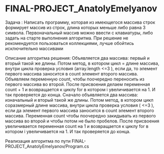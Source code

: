 # FINAL-PROJECT_AnatolyEmelyanov
Задача : 
Написать программу, которая из имеющегося массива строк формирует массив из строк, длина которых меньше либо равна 3 символа. 
Первоначальный массив можно ввести с клавиатуры, либо задать на старте выполнения алгоритма. 
При решение не рекомендуется пользоваться коллекциями, лучше обойтись исключительно массивами

Описание алгоритма решения:
Объявляется два массива: первый и вторый такой же длины. 
Потом метод, в котором цикл = длине массива, внутри цикла проверка условия (array.length <=3 ), если да, то элемент первого массива заносится в count элемент второго массива.
Объявляем переменную count, чтобы поочередно переносить из первого массива во второй. 
После присвоения делаем переменная count + 1 и возвращается к циклу for в котором i увеличивается на 1. И так проверяется до конца.
Сначало объявляется два массива: изначальный и вторый такой же длины. Потом метод, в котором цикл соразмерный длине массива, внутри цикла проверка условия ( <=3 ), 
если да элемент первого массива заносится в count элемент второго массива. Переменная count чтобы поочередно закидывать из первого массива во второй и чтобы 
потом не было пробелов. После присвоения увеличивается переменная count на 1 и возвращается к циклу for в котором i увеличивается на 1. И так проверяется до конца.


Реализация алгоритма по пути FINAL-PROJECT_AnatolyEmelyanov/Program.cs
